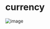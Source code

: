 # currency

![image](https://github.com/user-attachments/assets/48ed2bf2-222a-4abb-b2f8-97428078887d)

